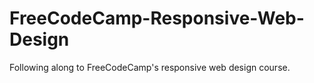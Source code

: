# FreeCodeCamp-Responsive-Web-Design
Following along to FreeCodeCamp's responsive web design course.
